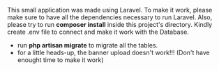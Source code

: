 This small application was made using Laravel. To make it work, please make sure to have all the dependencies necessary to run Laravel.
Also, please try to run **composer install** inside this project's directory.
Kindly create .env file to connect and make it work with the Database.
* run **php artisan migrate** to migrate all the tables.
* for a little heads-up, the banner upload doesn't work!!! (Don't have enought time to make it work)

